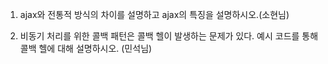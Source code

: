 1. ajax와 전통적 방식의 차이를 설명하고 ajax의 특징을 설명하시오.(소현님)

2. 비동기 처리를 위한 콜백 패턴은 콜백 헬이 발생하는 문제가 있다. 예시 코드를 통해 콜백 헬에 대해 설명하시오. (민석님)
